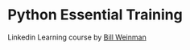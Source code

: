 # Python Essential Training

Linkedin Learning course by [Bill Weinman](https://www.linkedin.com/learning/instructors/bill-weinman?u=89254810)